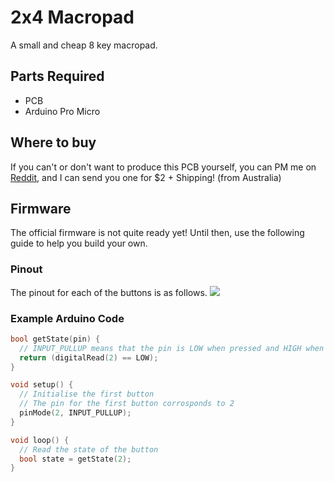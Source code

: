 # 2x4 Macropad

A small and cheap 8 key macropad.

## Parts Required
+ PCB
+ Arduino Pro Micro

## Where to buy
If you can't or don't want to produce this PCB yourself, you can PM me on [Reddit](https://www.reddit.com/user/amtra5), and I can send you one for $2 + Shipping! (from Australia)

## Firmware
The official firmware is not quite ready yet! Until then, use the following guide to help you build your own.

### Pinout
The pinout for each of the buttons is as follows.
![](http://i.imgur.com/2kyTrjG.jpg)

### Example Arduino Code
```C
bool getState(pin) {
  // INPUT_PULLUP means that the pin is LOW when pressed and HIGH when released
  return (digitalRead(2) == LOW);
}

void setup() {
  // Initialise the first button
  // The pin for the first button corrosponds to 2
  pinMode(2, INPUT_PULLUP); 
}

void loop() {
  // Read the state of the button
  bool state = getState(2);
}
```
